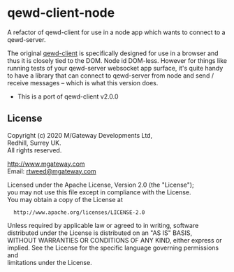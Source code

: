 # qewd-client-node
A refactor of qewd-client for use in a node app which wants to connect to a qewd-server.

The original [qewd-client](https://github.com/robtweed/qewd-client) is specifically designed for use in a browser and thus it is closely tied to the DOM.
Node id DOM-less. However for things like running tests of your qewd-server websocket app surface, 
it's quite handy to have a library that can connect to qewd-server from node and send / receive messages – which is what this version does.
- This is a port of qewd-client v2.0.0

## License

 Copyright (c) 2020 M/Gateway Developments Ltd,                           
 Redhill, Surrey UK.                                                      
 All rights reserved.                                                     
                                                                           
  http://www.mgateway.com                                                  
  Email: rtweed@mgateway.com                                               
                                                                           
                                                                           
  Licensed under the Apache License, Version 2.0 (the "License");          
  you may not use this file except in compliance with the License.         
  You may obtain a copy of the License at                                  
                                                                           
      http://www.apache.org/licenses/LICENSE-2.0                           
                                                                           
  Unless required by applicable law or agreed to in writing, software      
  distributed under the License is distributed on an "AS IS" BASIS,        
  WITHOUT WARRANTIES OR CONDITIONS OF ANY KIND, either express or implied. 
  See the License for the specific language governing permissions and      
   limitations under the License.   
